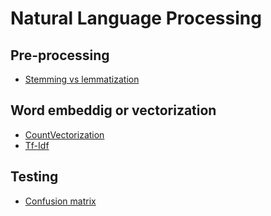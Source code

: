 # Natural Language Processing

## Pre-processing

* [Stemming vs lemmatization](https://blog.bitext.com/what-is-the-difference-between-stemming-and-lemmatization/)

## Word embeddig or vectorization

* [CountVectorization](https://towardsdatascience.com/natural-language-processing-count-vectorization-with-scikit-learn-e7804269bb5e)
* [Tf-Idf](https://medium.com/@cmukesh8688/tf-idf-vectorizer-scikit-learn-dbc0244a911a)

## Testing

* [Confusion matrix](https://towardsdatascience.com/tf-idf-explained-and-python-sklearn-implementation-b020c5e83275)
